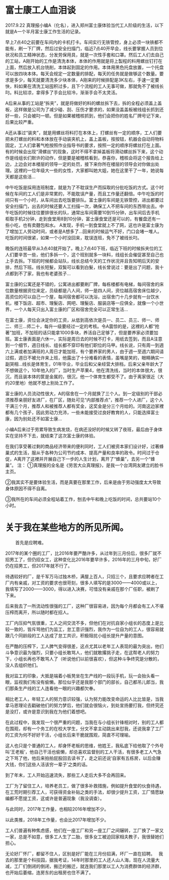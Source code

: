 # 富士康工人血泪谈
2017.9.22
真理报小编A（化名），进入郑州富士康体验当代工人阶级的生活，以下就是A一个半月富士康工作生活的记录。

早上7点40之前要在车间内的卡机打卡。车间实行无铁管控，身上必须一块铁都不能有，刷一下厂牌，然后过安全扫描门，临近7点40开早会，线长要掌握人员到位状况和员工精神状态，分发劳保用具，就是一次性手套和口罩。然后工人们去自己的工站，A刚开始的工作是清洗本体，本体的作用就是将上製程的料用螺丝钉打在上面，然后放入机台铣削，本体起到固定的作用。本体用黑色托盘放置，一个托盘可以放四块本体。每天会规定一定数量的排配，每天的任务就是做够这个数量。要求是多少，每天就要清洗多少块本体，A刚来的时候排配是3K左右，手速一定要快，料如果在清洗工站囤积过多，且下个流程的工人无事可做，那就免不了被线长叼。料比较凉，拿得多了手会比较冷，渐渐手会不太灵活。

A后来从事的工站是“拆夹”，就是将做好的料的螺丝拆下去，拆的全程必须盖上盖板，这样做是公司为了减少碰、刮、压伤才要求的，如果没盖盖板被线组长抓到还好一些，只会被叼一顿。但是如果被稽核抓到，他们会把你的姓名厂牌号记下来，后果比较严重。

A还从事过“装夹”，就是用螺丝将料打在本体上，打螺丝有一定的顺序，工人们要把未打螺丝的料和本体放在手动装夹机上，盖上盖板，按按钮，机器会自动将物料固定，工人们拿著气枪按照作业指导书的要求，按照一定的顺序将螺丝打在上面。有的时候会出现“滑螺丝”的现象，这时不得不拿掉盖板将滑动螺丝拆下来，这个动作是线组长们默许的动作，但是要是被稽核看到，恭喜你，稽核会将这个报告给上边，上边会对本楼层的领导一定的处罚，接下来你所在楼层的领导会对你做出处理。这裡的一位年级大一些的女性，大家都叫她大姐，她在这里干了一年，她说每天都是这些活…

中午吃饭是採用连班制度，就是为了不耽误生产而採取的分批吃饭的方式。这个时候在车间的工人们是非常累的，不能耽误产量，而且工作量还翻倍。中午吃饭的时间只有一个小时，从车间出去吃饭要排队。富士康的车间是无铁管控，进出都要过安全扫描门，出去的时候还要人工扫描一次，确保工人不把车间的东西带出去。中午吃饭的时候往往要排很长的队，通常出车间需要10到15分钟，出车间后去手机柜取手机2分钟，走到食堂用8到10分钟，富士康食堂还是可以的，有餐盘还有一些小吃，也有卖麵包和水。 A发现，手机一到食堂就上不了网，这也许是富士康为了增加工人劳动时间，或者是A想多了…回来的时候运气不好，门口会堵一堆人。吃饭的时间很紧，如果一个小时没回来，耽误连班，免不了被线长叼。

晚饭的连班最早从3点40就开始了。晚上7点40下班，临近下班的时候拆夹位的工人们要辛苦一些，他们多拆一个，这个班别就多一块料，线组长会催促甚至自己也上手去拆。下班的时候都会站队，线长总结今天的工作状况并且告知明后天的安排，然后下班。线长短髮，双鬓可以看到白髮，线长曾说过：要是出了问题，我十点都到不了家，我也有老婆孩子…

富士康的公寓还是不错的，公寓进出都要刷厂牌，每栋楼都有电梯，每间宿舍的床位数量根据资位来定，员级都是八人间，师一是四人间，资位越高宿舍床位越少，高资位的可以自己一个屋，每间宿舍都可以洗浴，出宿舍门十几步就有一台饮水机，楼下饭店、超市、理髮店、网吧、理髮店、服装店等一应俱全，就像一个小世界，一个人每天只出入富士康的厂区和宿舍完全可以正常生活…

在富士康，资位会决定你的工资，从低到高依次是员一、员二、员三、师一、师二、师三…师二十，每升一级要经过一定的考核。令A震惊的是，这裡的人都“抢著”加班，不加班的话只能拿1000多块，养活自己足够了，但是要养家必须要加班。富士康表面是六休一，实际是周日去的时候不打卡，用纸去签到，而且A注意到一个细节，週日线长、组长都不穿印有他们职位的马甲。线长说，只有周一到週六上满或者加满班的人周日才能加班，有个要养家的男人，由于週一至週六期间请过假，週日不被允许来上班，他露出了十分难看的表情，虽嘴是笑的，眼睛确实一副哭相…线长是体育生，01年毕业，毕业后和父亲经营大排档，后来父亲年龄大了不想做这个，10年他入的厂，当时生产苹果4，他在清洗线，当时的本体很大，很沉，而且装本体的筐是金属的，很沉，他一个体育生都受不了。由于离家很近（大约20里地）他就不想上别处工作了。

富士康的人员流动性很大，A的宿舍在一个月就换了三个人。到一定级别的干部必须推荐亲朋好友进厂，在厂区，随处可见“内部推荐点”，推荐一个人进厂，这个人干满三个月，推荐人和被推荐人都有奖金，这奖金是分三个月给的。河南这边家裡都有几个孩子，因此劳动力充沛，一些未能接受过良好教育的人，只能选择富士康，因为别处还不如富士康…

小编A后来过于劳累导致生病发烧，在病还没好的时候又转了夜班，最后由于身体实在坚持不下去，就结束了这次富士康的体验。

在我们享受著过剩的商品经济带来的便利同时，工人们被资本家们设计好，过著蜂巢式的生活，服从于各种为公司节约成本、提高产量和良率的政令。时间过于仓促，A离开了这裡并开展自己下一步的人生计划，离开了“蜂巢”，去另一个“蜂巢”。
注：
①真理报的全名是《劳苦大众真理报》，是我一个台湾网友建立的脸书主页。

②我其实不是要体验生活，而是真要在那里工作，后来是由于劳动强度太大导致身体原因不得不自离。

③我所在的车间必须全程站着工作，刨去中午和晚上吃饭的时间，总共要站10个小时。
# 关于我在某些地方的所见所闻。
　　 首先是应聘难。

   2017年的某个圈的工厂，比2016年要严酷许多，从过年到三月份后，很多厂就不招男工了，但仍招女工，这种变化比2016年要早许多，2016年的三月中旬，好厂仍在招男工，但2017年就不行了。
 
   待遇较好的厂，是千军万马过独木桥，满屋上百人，只招三个，且要求应聘者在工厂内有亲戚，对工资的要求也很苛刻，很多人填写的是3000——4000或以上，我填写了2000——3000，得以进入决赛，可惜没有亲戚在那个厂任职，被刷了下来。

   后来我去了一所流动性很强的工厂，这种厂很容易进，因为每个月都会有工人不堪压榨而离开，所以随时都在招人。

   工厂内压抑气氛很重，工人之间交流不多，但他们在对抗自家小组长的态度上是比较一致的，皆斥骂他们为监工，怠工意识强烈，我作为一位自为的工人，很容易就跟几个同龄段的工人达成了怠工共识，积极阻扰小组长提升产量的意图。

   在严酷的压榨下，工人脾气变得很差，这点尤其以老年工人表现的最为突出，他们斗争意识最为强烈，只要小组长敢骂人，他们就敢撂挑子走，在这帮老人的努力下，小组长再也不敢骂人了（听说他们以前很喜欢），但这种斗争终究是分散的，没人去组织他们。

   我对监工的印象，大抵是端着小板凳坐在生产线的一段玩手机，玩一会抬头看一眼，监视我们有没有偷懒。那位似乎还是我那个部门的部长，自己都吊儿郎当，我们那条生产线的工人连看他一眼的兴趣都欠奉。

   相比老工人，年轻工人的努力意识较强，认为努力能改变命运的人比比皆是，当我拿马恩理论去戳破他们的努力梦后，他们就会很恼火，到处宣扬要打我，但终究还是没打，或许是意识到我在为他们着想吧。

   在此过程中，我发现一个很严重的问题，当我在与小组长针锋相对时，别的工人都在围观，却有一个务工的在校大学生，分文不拿主动跳出来怼我，还说我拿了工厂的工资为何不好好干活，小组长后来干脆就围观，简直不可理喻。

   这人也只是个普通的工人，却身怀老板的思维，他姓王，我私底下给他取了个外号叫‘王老板’，他自己干活也偷懒，却总喜欢监督别的工人干活，有很多老工人气急之下骂了他，他后来拍拍屁股回去读书了，走之前还说‘自家有五栋房，以后会赚大钱，你们这些人活该穷一辈子’之类的话。

   到了年末，工人开始迅速流失，那些工人走后大多不会再回来。

  工厂为了留住工人，培养老员工，做了很多补救措施，例如提升食堂的伙食待遇，在工荒时期引荐工人，可获得资金补贴之类的手法，却很少提升工资，工厂情愿缺编都不愿提工资，这或许是普遍现象（我没调查）。

   与此同时，2017年工作量，也相较2016年增加不少。

   以此类推，2018年工作量，也会比2017年增加不少。

  工人们普遍有种焦虑感，他们在一座工厂和另一座工厂之间辗转，工厂换了一家又一家，总是不如意，很多工人生了二胎，很多女工被迫回家相夫教子，我很替她们担心。

  无论好厂怀厂，都留不住人，区别是好厂能在三月份招满，坏厂一直在招聘。
 
  我去的那里是个科技园，据我考证，14年时那里的工人还人山人海，现在人流量大减，工厂们倒闭的倒闭，搬迁的搬迁，就连我们那里以工人为消费群体的经济群，也开始后萎缩，连房东的出租房也住不满了。
